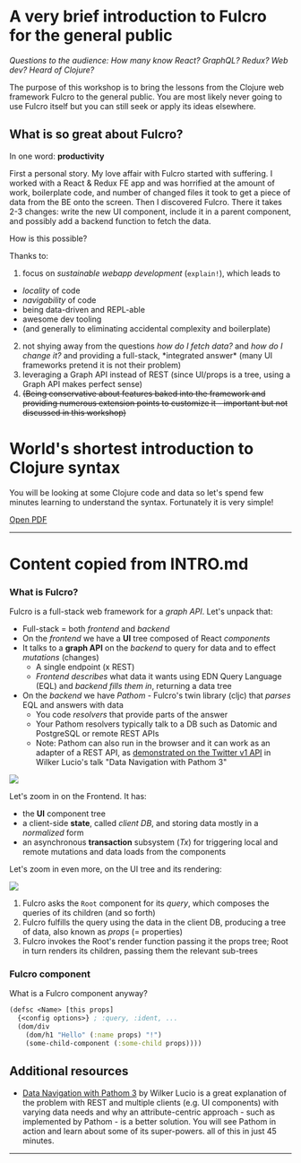 # A very brief introduction to Fulcro for the general public

_Questions to the audience: How many know React? GraphQL? Redux? Web dev? Heard of Clojure?_

The purpose of this workshop is to bring the lessons from the Clojure web framework Fulcro to the general public. You are most likely never going to use Fulcro itself but you can still seek or apply its ideas elsewhere.

## What is so great about Fulcro?

In one word: **productivity**

First a personal story. My love affair with Fulcro started with suffering. I worked with a React & Redux FE app and was horrified at the amount of work, boilerplate code, and number of changed files it took to get a piece of data from the BE onto the screen. Then I discovered Fulcro. There it takes 2-3 changes: write the new UI component, include it in a parent component, and possibly add a backend function to fetch the data.

How is this possible?

Thanks to:

1. focus on _sustainable webapp development_ (`explain!`), which leads to 
  * _locality_ of code 
  * _navigability_ of code
  * being data-driven and REPL-able
  * awesome dev tooling
  * (and generally to eliminating accidental complexity and boilerplate)
2. not shying away from the questions _how do I fetch data?_ and _how do I change it?_ and providing a full-stack, \*integrated answer\* (many UI frameworks pretend it is not their problem)
3. leveraging a Graph API instead of REST (since UI/props is a tree, using a Graph API makes perfect sense)
4. <del>(Being conservative about features baked into the framework and providing numerous extension points to customize it - important but not discussed in this workshop)</del>

# World's shortest introduction to Clojure syntax

You will be looking at some Clojure code and data so let's spend few minutes learning to understand the syntax. Fortunately it is very simple!

[Open PDF](./Clojure-syntax-intro-slides.pdf)

----

# Content copied from INTRO.md

### What is Fulcro?

Fulcro is a full-stack web framework for a _graph API_. Let's unpack that:

* Full-stack = both _frontend_ and _backend_
* On the _frontend_ we have a **UI** tree composed of React _components_
* It talks to a **graph API** on the _backend_ to query for data and to effect _mutations_ (changes)
  * A single endpoint (x REST)
  * _Frontend describes_ what data it wants using EDN Query Language (EQL) and _backend fills them in_, returning a data tree
* On the _backend_ we have _Pathom_ - Fulcro's twin library (cljc) that _parses_ EQL and answers with data
  * You code _resolvers_ that provide parts of the answer
  * Your Pathom resolvers typically talk to a DB such as Datomic and PostgreSQL or remote REST APIs
  * Note: Pathom can also run in the browser and it can work as an adapter of a REST API, as [demonstrated on the Twitter v1 API](https://youtu.be/YaHiff2vZ_o?t=1210) in Wilker Lucio's talk "Data Navigation with Pathom 3"

![](./images/fulcro-system-view.svg)

Let's zoom in on the Frontend. It has:

* the **UI** component tree
* a client-side **state**, called _client DB_, and storing data mostly in a _normalized_ form
* an asynchronous **transaction** subsystem (_Tx_) for triggering local and remote mutations and data loads from the components

Let's zoom in even more, on the UI tree and its rendering:

![](./images/fulcro-ui-query-data.svg)

1. Fulcro asks the `Root` component for its _query_, which composes the queries of its children (and so forth)
2. Fulcro fulfills the query using the data in the client DB, producing a tree of data, also known as _props_ (= properties)
3. Fulcro invokes the Root's render function passing it the props tree; Root in turn renders its children, passing them the relevant sub-trees

### Fulcro component

What is a Fulcro component anyway?

```clojure
(defsc <Name> [this props]
  {<config options>} ; :query, :ident, ...
  (dom/div 
    (dom/h1 "Hello" (:name props) "!")
    (some-child-component (:some-child props))))
```

## Additional resources

* [Data Navigation with Pathom 3](https://www.youtube.com/watch?v=YaHiff2vZ_o) by Wilker Lucio is a great explanation of the problem with REST and multiple clients (e.g. UI components) with varying data needs and why an attribute-centric approach - such as implemented by Pathom - is a better solution. You will see Pathom in action and learn about some of its super-powers. all of this in just 45 minutes.

----
